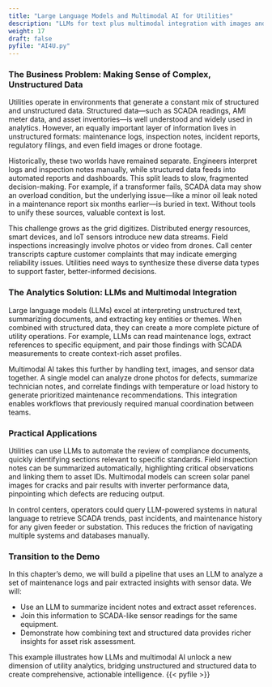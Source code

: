 ```yaml
---
title: "Large Language Models and Multimodal AI for Utilities"
description: "LLMs for text plus multimodal integration with images and sensors."
weight: 17
draft: false
pyfile: "AI4U.py"
---
```


### The Business Problem: Making Sense of Complex, Unstructured Data

Utilities operate in environments that generate a constant mix of structured and unstructured data. Structured data—such as SCADA readings, AMI meter data, and asset inventories—is well understood and widely used in analytics. However, an equally important layer of information lives in unstructured formats: maintenance logs, inspection notes, incident reports, regulatory filings, and even field images or drone footage.

Historically, these two worlds have remained separate. Engineers interpret logs and inspection notes manually, while structured data feeds into automated reports and dashboards. This split leads to slow, fragmented decision-making. For example, if a transformer fails, SCADA data may show an overload condition, but the underlying issue—like a minor oil leak noted in a maintenance report six months earlier—is buried in text. Without tools to unify these sources, valuable context is lost.

This challenge grows as the grid digitizes. Distributed energy resources, smart devices, and IoT sensors introduce new data streams. Field inspections increasingly involve photos or video from drones. Call center transcripts capture customer complaints that may indicate emerging reliability issues. Utilities need ways to synthesize these diverse data types to support faster, better-informed decisions.

### The Analytics Solution: LLMs and Multimodal Integration

Large language models (LLMs) excel at interpreting unstructured text, summarizing documents, and extracting key entities or themes. When combined with structured data, they can create a more complete picture of utility operations. For example, LLMs can read maintenance logs, extract references to specific equipment, and pair those findings with SCADA measurements to create context-rich asset profiles.

Multimodal AI takes this further by handling text, images, and sensor data together. A single model can analyze drone photos for defects, summarize technician notes, and correlate findings with temperature or load history to generate prioritized maintenance recommendations. This integration enables workflows that previously required manual coordination between teams.

### Practical Applications

Utilities can use LLMs to automate the review of compliance documents, quickly identifying sections relevant to specific standards. Field inspection notes can be summarized automatically, highlighting critical observations and linking them to asset IDs. Multimodal models can screen solar panel images for cracks and pair results with inverter performance data, pinpointing which defects are reducing output.

In control centers, operators could query LLM-powered systems in natural language to retrieve SCADA trends, past incidents, and maintenance history for any given feeder or substation. This reduces the friction of navigating multiple systems and databases manually.

### Transition to the Demo

In this chapter’s demo, we will build a pipeline that uses an LLM to analyze a set of maintenance logs and pair extracted insights with sensor data. We will:

* Use an LLM to summarize incident notes and extract asset references.
* Join this information to SCADA-like sensor readings for the same equipment.
* Demonstrate how combining text and structured data provides richer insights for asset risk assessment.

This example illustrates how LLMs and multimodal AI unlock a new dimension of utility analytics, bridging unstructured and structured data to create comprehensive, actionable intelligence.
{{< pyfile >}}